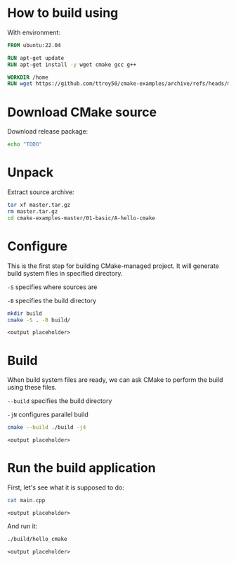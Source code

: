 # How to build using

With environment:
```Dockerfile
FROM ubuntu:22.04

RUN apt-get update
RUN apt-get install -y wget cmake gcc g++

WORKDIR /home
RUN wget https://github.com/ttroy50/cmake-examples/archive/refs/heads/master.tar.gz
```

# Download CMake source
Download release package:
```bash
echo "TODO"
```

# Unpack
Extract source archive:
```bash
tar xf master.tar.gz
rm master.tar.gz
cd cmake-examples-master/01-basic/A-hello-cmake
```

# Configure
This is the first step for building CMake-managed project. It will generate build system files in specified directory.

`-S` specifies where sources are

`-B` specifies the build directory

```bash
mkdir build
cmake -S . -B build/
```
```plaintext
<output placeholder>
```

# Build
When build system files are ready, we can ask CMake to perform the build using these files.

`--build` specifies the build directory

`-jN` configures parallel build

```bash
cmake --build ./build -j4
```
```plaintext
<output placeholder>
```

# Run the build application

First, let's see what it is supposed to do:
```bash
cat main.cpp
```
```plaintext
<output placeholder>
```

And run it:
```bash
./build/hello_cmake
```
```plaintext
<output placeholder>
```